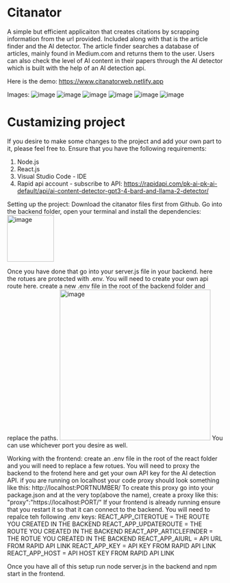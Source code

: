 # Citanator
A simple but efficient applicaiton that creates citations by scrapping information from the url provided. Included along with that is the article finder and the AI detector. The article finder searches a database of articles, mainly found in Medium.com and returns them to the user. Users can also check the level of AI content in their papers through the AI detector which is built with the help of an AI detection api. 

Here is the demo: https://www.citanatorweb.netlify.app

Images:
![image](https://github.com/Effymichael12/Citanator/assets/122330837/6f4d3962-df87-483f-be4b-b4dd2ae6312f)
![image](https://github.com/Effymichael12/Citanator/assets/122330837/adc03d44-ebc6-45c3-b166-eb20ed86ed37)
![image](https://github.com/Effymichael12/Citanator/assets/122330837/b7d7f17a-f21c-4d48-99ff-c2e9aa41069f)
![image](https://github.com/Effymichael12/Citanator/assets/122330837/b7f0de93-bf0c-4f25-8624-3f3251820d39)
![image](https://github.com/Effymichael12/Citanator/assets/122330837/a48e9ad3-fecf-4bb9-8fc5-d58db3f8e512)
![image](https://github.com/Effymichael12/Citanator/assets/122330837/38e1ebfc-738d-4849-869b-203215fd65a6)

# Custamizing project
If you desire to make some changes to the project and add your own part to it, please feel free to. 
Ensure that you have the following requirements:
1. Node.js
2. React.js
3. Visual Studio Code - IDE
4. Rapid api account - subscribe to API: https://rapidapi.com/pk-ai-pk-ai-default/api/ai-content-detector-gpt3-4-bard-and-llama-2-detector/

Setting up the project:
Download the citanator files first from Github. 
Go into the backend folder, open your terminal and install the dependencies:
<Break/>
<img width="109" alt="image" src="https://github.com/Effymichael12/Citanator/assets/122330837/d064da9c-b36b-48cd-9954-8fa9e880adc6">

Once you have done that go into your server.js file in your backend. 
here the rotues are protected with .env.
You will need to create your own api route here. 
create a new .env file in the root of the backend folder and replace the paths. 
<img width="352" alt="image" src="https://github.com/Effymichael12/Citanator/assets/122330837/b4687761-af96-4109-8996-a3729c161fe4">
You can use whichever port you desire as well. 

Working with the frontend:
create an .env file in the root of the react folder and you will need to replace a few rotues. You will need to proxy the backend to the frotend here and get your own API key for the AI detection API. 
if you are running on localhost your code proxy should look something like this: http://localhost:PORTNUMBER/
To create this proxy go into your package.json and at the very top(above the name), create a proxy like this:  "proxy":"https://localhost:PORT/"
If your frontend is already running ensure that you restart it so that it can connect to the backend. 
You will need to repalce teh following .env keys:
REACT_APP_CITEROTUE = THE ROUTE YOU CREATED IN THE BACKEND
REACT_APP_UPDATEROUTE = THE ROUTE YOU CREATED IN THE BACKEND
REACT_APP_ARTICLEFINDER = THE ROTUE YOU CREATED IN THE BACKEND
REACT_APP_AIURL = API URL FROM RAPID API LINK
REACT_APP_KEY = API KEY FROM RAPID API LINK
REACT_APP_HOST = API HOST KEY FROM RAPID API LINK

Once you have all of this setup run node server.js in the backend and npm start in the frontend. 
















